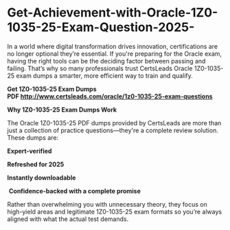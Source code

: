 # Get-Achievement-with-Oracle-1Z0-1035-25-Exam-Question-2025-
<p>In a world where digital transformation drives innovation, certifications are no longer optional they&rsquo;re essential. If you&#39;re preparing for the Oracle exam, having the right tools can be the deciding factor between passing and failing. That&rsquo;s why so many professionals trust CertsLeads Oracle 1Z0-1035-25 exam dumps a smarter, more efficient way to train and qualify.</p> <p><strong>Get 1Z0-1035-25 Exam Dumps PDF&nbsp;<a href="http://www.certsleads.com/oracle/1z0-1035-25-exam-questions">http://www.certsleads.com/oracle/1z0-1035-25-exam-questions</a></strong></p> <p><strong>Why 1Z0-1035-25 Exam Dumps Work</strong></p> <p>The Oracle 1Z0-1035-25 PDF dumps provided by CertsLeads are more than just a collection of practice questions&mdash;they&#39;re a complete review solution. These dumps are:</p> <p><strong>Expert-verified</strong></p> <p><strong>Refreshed for 2025</strong></p> <p><strong>Instantly downloadable</strong></p> <p>&nbsp;<strong>Confidence-backed with a complete promise</strong></p> <p>Rather than overwhelming you with unnecessary theory, they focus on high-yield areas and legitimate 1Z0-1035-25 exam formats so you&rsquo;re always aligned with what the actual test demands.</p> <p>&nbsp;</p>
